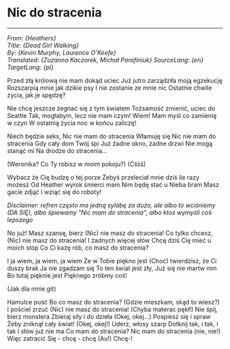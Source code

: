 # Nic do stracenia

---
_From_: _{Heathers}_  
_Title_: _{Dead Girl Walking}_  
_By_: _{Kevin Murphy, Laurence O'Keefe}_  
_Translated_: _{Zuzanna Kaczorek, Michał Parafiniuk}_
_SourceLang_: _{en}_
_TargetLang_: _{pl}_

Przed złą królową nie mam dokąd uciec
Już jutro zarządziła moją egzekucję
Rozszarpią mnie jak dzikie psy
I nie zostanie ze mnie nic
Ostatnie chwile życia, jak je spędzę?

Nie chcę jeszcze żegnać się z tym światem 
Tożsamość zmienić, uciec do Seattle
Tak, mogłabym, lecz nie mam czym!
Wiem!
Mam myśl co zamienię w czyn
W ostatnią życia noc w końcu zaliczę!

Niech będzie seks,
Nic nie mam do stracenia
Włamuję się 
Nic nie mam do stracenia
Gdy cały dom Twój śpi 
Już żadne okno, żadne drzwi
Nie mogą stanąć mi
Na drodze do stracenia…

(Weronika? Co Ty robisz w moim pokoju?)
(Ćśśś)

Wybacz że Cię budzę o tej porze
Żebyś przeleciał mnie dziś ile razy możesz 
Od Heather wyrok śmierci mam
Nim będę stać u Nieba bram
Masz gacie zdjąć i wziąć się do roboty!

*Disclaimer: refren często ma jedną sylabę za dużo, ale albo to wciśniemy (DA SIĘ), albo śpiewamy "Nic mam do stracenia", albo ktoś wymyśli coś lepszego*

No już!
Masz szansę, bierz
(Nic) nie masz do stracenia!
Co tylko chcesz,
(Nic) nie masz do stracenia!
I żadnych więcej słów
Chcę dziś Cię mieć u moich stóp
Co Ci każę rób, co masz do stracenia?

I ja wiem, ja wiem, ja wiem
Że w Tobie piękno jest
(Choć) twierdzisz, że Ci duszy brak
Ja nie zgadzam się
To ten świat jest zły,
Już się nie martw nim
Bo tutaj pięknie jest
Pięknego zróbmy coś!

(Jak dla mnie git)

Hamulce puść
Bo co masz do stracenia?
(Gdzie mieszkam, skąd to wiesz?)
I pościel zrzuć 
(Nic) nie masz do stracenia!
(Chyba materac pękł!)
Nie śpij, bierz monstera
Zbieraj siły i do dzieła
(Okej, okej…)
Pospiesz się i spraw
Żeby zniknął cały świat!
(Okej, okej!)
Uderz, włosy szarp
Dotknij tak, i tak, i tak
I słów już nie ma
Co mam do stracenia?
Nic mam do stracenia
(nie, nie!)
Więc zatracić
Się - chcę - chcę
(Au!)
Chcę-!

